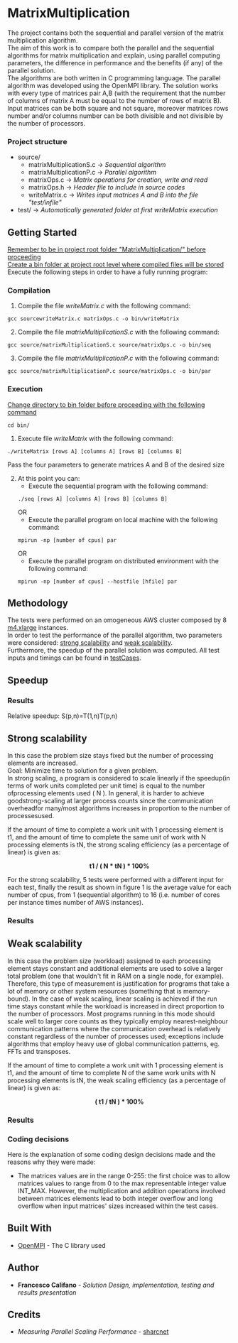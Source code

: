 # MatrixMultiplication
The project contains both the sequential and parallel version of the matrix multiplication algorithm.<br>
The aim of this work is to compare both the parallel and the sequential algorithms for matrix multiplication and explain, using parallel computing parameters, the difference in performance and the benefits (if any) of the parallel solution.<br>
The algorithms are both written in C programming language. 
The parallel algorithm was developed using the OpenMPI library.
The solution works with every type of matrices pair A,B (with the requirement that the number of columns of matrix A must be equal to the number of rows of matrix B). Input matrices can be both square and not square, moreover matrices rows number and/or columns number can be both divisible and not divisible by the number of processors.
  
### Project structure
* source/
    * matrixMultiplicationS.c  -> *Sequential algorithm*
    * matrixMultiplicationP.c  -> *Parallel algorithm*
    * matrixOps.c -> *Matrix operations for creation, write and read*
    * matrixOps.h -> *Header file to include in source codes*
    * writeMatrix.c -> *Writes input matrices A and B into the file "test/infile"*
* test/ -> *Automatically generated folder at first writeMatrix execution*

## Getting Started
<ins>Remember to be in project root folder "MatrixMultiplication/" before proceeding</ins><br>
<ins>Create a bin folder at project root level where compiled files will be stored</ins><br>
Execute the following steps in order to have a fully running program:<br>

### Compilation
1. Compile the file *writeMatrix.c* with the following command:
```
gcc sourcewriteMatrix.c matrixOps.c -o bin/writeMatrix
```
2. Compile the file *matrixMultiplicationS.c* with the following command:
```
gcc source/matrixMultiplicationS.c source/matrixOps.c -o bin/seq
```
3. Compile the file *matrixMultiplicationP.c* with the following command:
```
gcc source/matrixMultiplicationP.c source/matrixOps.c -o bin/par
```
### Execution
<ins>Change directory to bin folder before proceeding with the following command<ins>
```
cd bin/
```
1. Execute file *writeMatrix* with the following command:
```
./writeMatrix [rows A] [columns A] [rows B] [columns B]
```
Pass the four parameters to generate matrices A and B of the desired size

2. At this point you can:
    * Execute the sequential program with the following command:
    ```
    ./seq [rows A] [columns A] [rows B] [columns B]
    ```
    OR
    * Execute the parallel program on local machine with the following command:
    ```
    mpirun -np [number of cpus] par
    ```
    OR
    * Execute the parallel program on distributed environment with the following command:
    ```
    mpirun -np [number of cpus] --hostfile [hfile] par
    ```

## Methodology
The tests were performed on an omogeneous AWS cluster composed by 8 [m4.xlarge](https://aws.amazon.com/ec2/instance-types/) instances.<br>
In order to test the performance of the parallel algorithm, two parameters were considered: [strong scalability](#strong-scalability) and [weak scalability](#weak-scalability).<br>
Furthermore, the speedup of the parallel solution was computed.
All test inputs and timings can be found in [testCases](testCases.txt).

## Speedup

### Results
Relative speedup: S(p,n)=T(1,n)T(p,n)

## Strong scalability
In this case the problem size stays fixed but the number of processing elements are increased.<br>
Goal: Minimize time to solution for a given problem.<br>
In strong scaling, a program is considered to scale linearly if the speedup(in terms of work units completed per unit time) is equal to the number ofprocessing elements used ( N ). In general, it is harder to achieve goodstrong-scaling at larger process counts since the communication overheadfor many/most algorithms increases in proportion to the number of processesused.<br>

If the amount of time to complete a work unit with 1 processing element is t1, and the amount of time to complete the same unit of work with N processing elements is tN, the strong scaling efficiency (as a percentage of linear) is given as: <p style="text-align: center;">**t1 / ( N * tN ) * 100%**</p>

For the strong scalability, 5 tests were performed with a different input for each test, finally the result as shown in figure 1 is the average value for each number of cpus, from 1 (sequential algorithm) to 16 (i.e. number of cores per instance times number of AWS instances).<br>

### Results


## Weak scalability

In this case the problem size (workload) assigned to each processing element stays constant and additional elements are used to solve a larger total problem (one that wouldn't fit in RAM on a single node, for example). Therefore, this type of measurement is justification for programs that take a lot of memory or other system resources (something that is memory-bound). In the case of weak scaling, linear scaling is achieved if the run time stays constant while the workload is increased in direct proportion to the number of processors. Most programs running in this mode should scale well to larger core counts as they typically employ nearest-neighbour communication patterns where the communication overhead is relatively constant regardless of the number of processes used; exceptions include algorithms that employ heavy use of global communication patterns, eg. FFTs and transposes. 

If the amount of time to complete a work unit with 1 processing element is t1, and the amount of time to complete N of the same work units with N processing elements is tN, the weak scaling efficiency (as a percentage of linear) is given as: <p style="text-align: center;">**( t1 / tN ) * 100%**</p>

### Results


### Coding decisions
Here is the explanation of some coding design decisions made and the reasons why they were made:
* The matrices values are in the range 0-255: the first choice was to allow matrices values to range from 0 to the max representable integer value INT_MAX. However, the multiplication and addition operations involved between matrices elements lead to both integer overflow and long overflow when input matrices' sizes increased within the test cases.


## Built With

* [OpenMPI](https://www.open-mpi.org) - The C library used


## Author

* **Francesco Califano** - *Solution Design, implementation, testing and results presentation*  

## Credits

* *Measuring Parallel Scaling Performance* - [sharcnet](https://www.sharcnet.ca/help/index.php/Measuring_Parallel_Scaling_Performance)